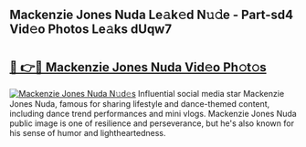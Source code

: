## Mackenzie Jones Nuda Le𝚊k𝚎d N𝚞𝚍e - Part-sd4 Vid𝚎o Photos Le𝚊ks dUqw7

# <h2><a href="http://fbfcgh.evod.top/?m=Mackenzie+Jones+Nuda">🔗 👉🔴 Mackenzie Jones Nuda Vid𝚎o Ph𝚘t𝚘s</a></h2>

[![Mackenzie Jones Nuda N𝚞d𝚎s](https://i.imgur.com/8V9OHl7.gif)](http://fbfcgh.evod.top/?m=Mackenzie+Jones+Nuda)
Influential social media star Mackenzie Jones Nuda, famous for sharing lifestyle and dance-themed content, including dance trend performances and mini vlogs. Mackenzie Jones Nuda public image is one of resilience and perseverance, but he's also known for his sense of humor and lightheartedness. 
